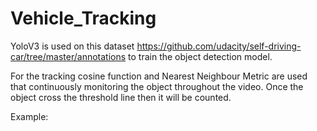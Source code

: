 # Vehicle_Tracking

YoloV3 is used on this dataset https://github.com/udacity/self-driving-car/tree/master/annotations to train the object detection model.

For the tracking cosine function and Nearest Neighbour Metric are used that continuously monitoring the object throughout the video. Once the object cross the threshold line then it will be counted.

Example:
